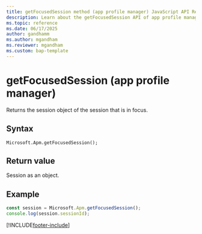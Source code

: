 ```yaml
---
title: getFocusedSession method (app profile manager) JavaScript API Reference 
description: Learn about the getFocusedSession API of app profile manager in Copilot Service workspace.
ms.topic: reference
ms.date: 06/17/2025
author: gandhamm
ms.author: mgandham
ms.reviewer: mgandham
ms.custom: bap-template 
---
```


# getFocusedSession (app profile manager)

Returns the session object of the session that is in focus.

## Syntax

`Microsoft.Apm.getFocusedSession();`

## Return value

Session as an object.

## Example

```JavaScript
const session = Microsoft.Apm.getFocusedSession();
console.log(session.sessionId);
```

[!INCLUDE[footer-include](../../../../includes/footer-banner.md)]
